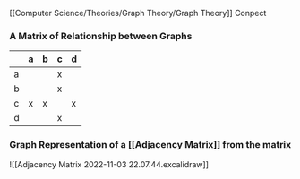 [[Computer Science/Theories/Graph Theory/Graph Theory]] Conpect

### A Matrix of Relationship between Graphs
|     | a   | b   | c   | d   |
| --- | --- | --- | --- | --- |
| a   |     |     | x   |     |
| b   |     |     | x   |     |
| c   | x   | x   |     | x   |
| d   |     |     | x   |     |

### Graph Representation of a [[Adjacency Matrix]] from the matrix

![[Adjacency Matrix 2022-11-03 22.07.44.excalidraw]]